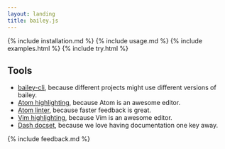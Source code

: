 ```yaml
---
layout: landing
title: bailey.js
---
```


{% include installation.md %}
{% include usage.md %}
{% include examples.html %}
{% include try.html %}

## Tools
* [bailey-cli](https://github.com/relekang/bailey-cli), because different projects might use different versions of bailey.
* [Atom highlighting](https://atom.io/packages/language-bailey), because Atom is an awesome editor.
* [Atom linter](https://atom.io/packages/linter-bailey), because faster feedback is great.
* [Vim highlighting](https://github.com/relekang/vim-baileyjs), because Vim is an awesome editor.
* [Dash docset](bailey.tgz), because we love having documentation one key away.

{% include feedback.md %}
